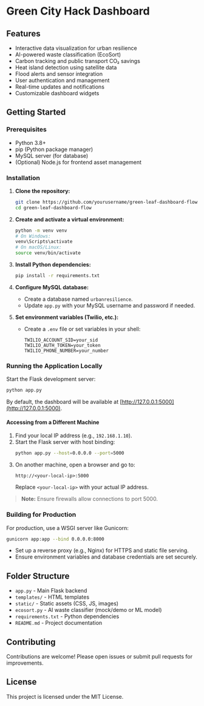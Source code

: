 # Green City Hack Dashboard

## Features

- Interactive data visualization for urban resilience
- AI-powered waste classification (EcoSort)
- Carbon tracking and public transport CO₂ savings
- Heat island detection using satellite data
- Flood alerts and sensor integration
- User authentication and management
- Real-time updates and notifications
- Customizable dashboard widgets

## Getting Started

### Prerequisites

- Python 3.8+
- pip (Python package manager)
- MySQL server (for database)
- (Optional) Node.js for frontend asset management

### Installation

1. **Clone the repository:**
   ```bash
   git clone https://github.com/yourusername/green-leaf-dashboard-flow.git
   cd green-leaf-dashboard-flow
   ```

2. **Create and activate a virtual environment:**
   ```bash
   python -m venv venv
   # On Windows:
   venv\Scripts\activate
   # On macOS/Linux:
   source venv/bin/activate
   ```

3. **Install Python dependencies:**
   ```bash
   pip install -r requirements.txt
   ```

4. **Configure MySQL database:**
   - Create a database named `urbanresilience`.
   - Update `app.py` with your MySQL username and password if needed.

5. **Set environment variables (Twilio, etc.):**
   - Create a `.env` file or set variables in your shell:
     ```
     TWILIO_ACCOUNT_SID=your_sid
     TWILIO_AUTH_TOKEN=your_token
     TWILIO_PHONE_NUMBER=your_number
     ```

### Running the Application Locally

Start the Flask development server:
```bash
python app.py
```
By default, the dashboard will be available at [http://127.0.0.1:5000](http://127.0.0.1:5000).

#### Accessing from a Different Machine

1. Find your local IP address (e.g., `192.168.1.10`).
2. Start the Flask server with host binding:
   ```bash
   python app.py --host=0.0.0.0 --port=5000
   ```
3. On another machine, open a browser and go to:
   ```
   http://<your-local-ip>:5000
   ```
   Replace `<your-local-ip>` with your actual IP address.

> **Note:** Ensure firewalls allow connections to port 5000.

### Building for Production

For production, use a WSGI server like Gunicorn:

```bash
gunicorn app:app --bind 0.0.0.0:8000
```

- Set up a reverse proxy (e.g., Nginx) for HTTPS and static file serving.
- Ensure environment variables and database credentials are set securely.

## Folder Structure

- `app.py` - Main Flask backend
- `templates/` - HTML templates
- `static/` - Static assets (CSS, JS, images)
- `ecosort.py` - AI waste classifier (mock/demo or ML model)
- `requirements.txt` - Python dependencies
- `README.md` - Project documentation

## Contributing

Contributions are welcome! Please open issues or submit pull requests for improvements.

## License

This project is licensed under the MIT License.
